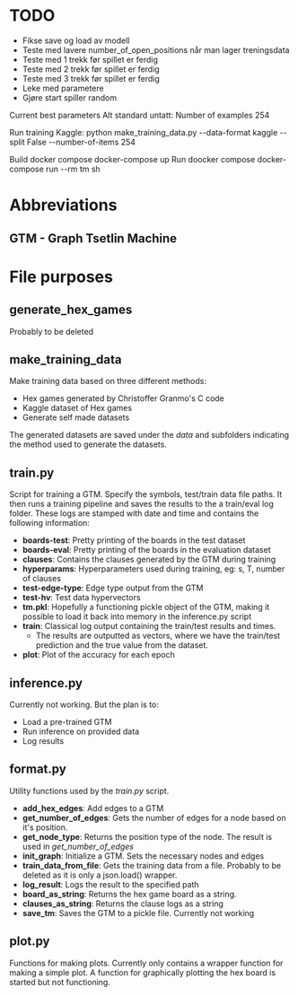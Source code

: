 # TODO
- Fikse save og load av modell
- Teste med lavere number_of_open_positions når man lager treningsdata
- Teste med 1 trekk før spillet er ferdig
- Teste med 2 trekk før spillet er ferdig
- Teste med 3 trekk før spillet er ferdig
- Leke med parametere
- Gjøre start spiller random

Current best parameters
Alt standard untatt:
Number of examples 254

Run training Kaggle: python make_training_data.py --data-format kaggle --split False --number-of-items 254

Build docker compose
docker-compose up
Run doocker compose 
docker-compose run --rm tm sh
# Abbreviations
## GTM - Graph Tsetlin Machine

# File purposes

## generate_hex_games
Probably to be deleted

## make_training_data
Make training data based on three different methods:
- Hex games generated by Christoffer Granmo's C code
- Kaggle dataset of Hex games
- Generate self made datasets

The generated datasets are saved under the *data* and subfolders indicating the method used to generate the datasets.

## train.py
Script for training a GTM. Specify the symbols, test/train data file paths. It then runs a training pipeline and saves the results to the a train/eval log folder. These logs are stamped with date and time and contains the following information:
- **boards-test**: Pretty printing of the boards in the test dataset
- **boards-eval**: Pretty printing of the boards in the evaluation dataset
- **clauses**: Contains the clauses generated by the GTM during training
- **hyperparams**: Hyperparameters used during training, eg: s, T, number of clauses
- **test-edge-type**: Edge type output from the GTM
- **test-hv**: Test data hypervectors
- **tm.pkl**: Hopefully a functioning pickle object of the GTM, making it possible to load it back into memory in the inference.py script
- **train**: Classical log output containing the train/test results and times.
  - The results are outputted as vectors, where we have the train/test prediction and the true value from the dataset.
- **plot**: Plot of the accuracy for each epoch

## inference.py
Currently not working. But the plan is to:
- Load a pre-trained GTM
- Run inference on provided data
- Log results

## format.py
Utility functions used by the *train.py* script.
- **add_hex_edges**: Add edges to a GTM
- **get_number_of_edges**: Gets the number of edges for a node based on it's position.
- **get_node_type**: Returns the position type of the node. The result is used in *get_number_of_edges*
- **init_graph**: Initialize a GTM. Sets the necessary nodes and edges
- **train_data_from_file**: Gets the training data from a file. Probably to be deleted as it is only a json.load() wrapper.
- **log_result**: Logs the result to the specified path
- **board_as_string**: Returns the hex game board as a string.
- **clauses_as_string**: Returns the clause logs as a string
- **save_tm**: Saves the GTM to a pickle file. Currently not working

## plot.py
Functions for making plots. Currently only contains a wrapper function for making a simple plot. A function for graphically plotting the hex board is started but not functioning.
